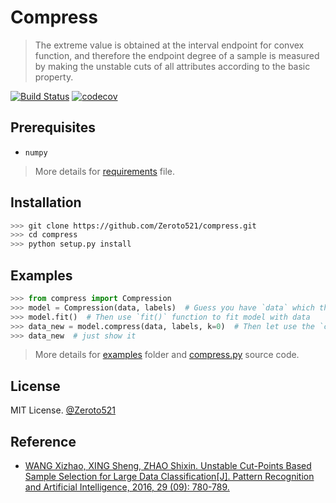 # Compress

> The extreme value is obtained at the interval endpoint for convex function, and therefore the endpoint degree of a sample is measured by making the unstable cuts of all attributes according to the basic property.

[![Build Status](https://travis-ci.com/Zeroto521/compress.svg?branch=master)](https://travis-ci.com/Zeroto521/compress) [![codecov](https://codecov.io/gh/Zeroto521/compress/branch/master/graph/badge.svg)](https://codecov.io/gh/Zeroto521/compress)

## Prerequisites

-   `numpy`

> More details for [requirements](requirements.txt) file.

## Installation

```bash
>>> git clone https://github.com/Zeroto521/compress.git
>>> cd compress
>>> python setup.py install
```

## Examples

```python
>>> from compress import Compression
>>> model = Compression(data, labels)  # Guess you have `data` which the shape is `(n, m)` and one column `labels` which the shape is `(n, 1)`.
>>> model.fit()  # Then use `fit()` function to fit model with data
>>> data_new = model.compress(data, labels, k=0)  # Then let use the `compress` to compress the data. `k` is the threshold to compress data
>>> data_new  # just show it
```

> More details for [examples](examples) folder and [compress.py](compress.py) source code.

## License

MIT License. [@Zeroto521](https://github.com/Zeroto521)

## Reference

-   [WANG Xizhao, XING Sheng, ZHAO Shixin. Unstable Cut-Points Based Sample Selection for Large Data Classification[J]. Pattern Recognition and Artificial Intelligence, 2016, 29 (09): 780-789.](http://manu46.magtech.com.cn/Jweb_prai/CN/abstract/abstract11104.shtml)
